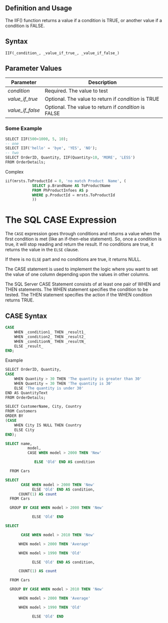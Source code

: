 

## Definition and Usage

The IIF() function returns a value if a condition is TRUE, or another value if a condition is FALSE.
## Syntax

`IIF(_condition_, _value_if_true_, _value_if_false_)`
## Parameter Values

|Parameter|Description|
|---|---|
|_condition_|Required. The value to test|
|_value_if_true_|Optional. The value to return if _condition_ is TRUE|
|_value_if_false_|Optional. The value to return if _condition_ is FALSE|

### Some Example 
```sql 
SELECT IIF(500<1000, 5, 10);
-- one 
SELECT IIF('hello' = 'bye', 'YES', 'NO');
-- two 
SELECT OrderID, Quantity, IIF(Quantity>10, 'MORE', 'LESS')  
FROM OrderDetails;
```

Complex 
```sql 
iif(mrsts.ToProductId = 0, 'no match Product  Name', (
			SELECT p.BrandName AS ToProductName
			FROM PhProductInfoes AS p
			WHERE p.ProductId = mrsts.ToProductId
			))

```


# The SQL CASE Expression

The `CASE` expression goes through conditions and returns a value when the first condition is met (like an if-then-else statement). So, once a condition is true, it will stop reading and return the result. If no conditions are true, it returns the value in the `ELSE` clause.

If there is no `ELSE` part and no conditions are true, it returns NULL.

The CASE statement is used to implement the logic where you want to set the value of one column depending upon the values in other columns.

The SQL Server CASE Statement consists of at least one pair of WHEN and THEN statements. The WHEN statement specifies the condition to be tested. The THEN statement specifies the action if the WHEN condition returns TRUE.

## CASE Syntax

```sql
CASE  
    WHEN _condition1_ THEN _result1_  
    WHEN _condition2_ THEN _result2_  
    WHEN _conditionN_ THEN _resultN_  
    ELSE _result_  
END;
```

Example 
```sql
SELECT OrderID, Quantity,  
CASE  
    WHEN Quantity > 30 THEN 'The quantity is greater than 30'  
    WHEN Quantity = 30 THEN 'The quantity is 30'  
    ELSE 'The quantity is under 30'  
END AS QuantityText  
FROM OrderDetails;
```


```sql
SELECT CustomerName, City, Country  
FROM Customers  
ORDER BY  
(CASE  
    WHEN City IS NULL THEN Country  
    ELSE City  
END);
```

```sql
SELECT name,
          model,
          CASE WHEN model > 2000 THEN 'New'

             ELSE 'Old' END AS condition

  FROM Cars
```

```sql
SELECT
       CASE WHEN model > 2000 THEN 'New'
            ELSE 'Old' END AS condition,
      COUNT(1) AS count
  FROM Cars

  GROUP BY CASE WHEN model > 2000 THEN 'New'

            ELSE 'Old' END
```


```sql
SELECT

       CASE WHEN model > 2010 THEN 'New'

      WHEN model > 2000 THEN 'Average'

      WHEN model > 1990 THEN 'Old'

            ELSE 'Old' END AS condition,

      COUNT(1) AS count

  FROM Cars

  GROUP BY CASE WHEN model > 2010 THEN 'New'

      WHEN model > 2000 THEN 'Average'

      WHEN model > 1990 THEN 'Old'

            ELSE 'Old' END
```



